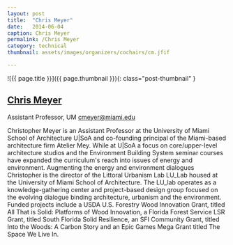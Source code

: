 ```yaml
---
layout: post
title:  "Chris Meyer"
date:   2014-06-04
caption: Chris Meyer
permalink: /Chris Meyer
category: technical
thumbnail: assets/images/organizers/cochairs/cm.jfif

---
```

![{{ page.title }}]({{ page.thumbnail }}){: class="post-thumbnail" }

## [Chris Meyer](https://people.miami.edu/profile/e4ee4492af1cef2921fc39f77a95768d)
Assistant Professor, UM 
cmeyer@miami.edu

Christopher Meyer is an Assistant Professor at the University of Miami School of Architecture U|SoA and co-founding principal of the Miami-based architecture firm Atelier Mey. While at U|SoA a focus on core/upper-level architecture studios and the Environment Building System seminar courses have expanded the curriculum's reach into issues of energy and environment. Augmenting the energy and environment dialogues Christopher is the director of the Littoral Urbanism Lab LU_Lab housed at the University of Miami School of Architecture. The LU_lab operates as a knowledge-gathering center and project-based design group focused on the evolving dialogue binding architecture, urbanism and the environment. Funded projects include a USDA U.S. Forestry Wood Innovation Grant, titled All That is Solid: Platforms of Wood Innovation, a Florida Forest Service LSR Grant, titled South Florida Solid Resilience, an SFI Community Grant, titled Into the Woods: A Carbon Story and an Epic Games Mega Grant titled The Space We Live In.

